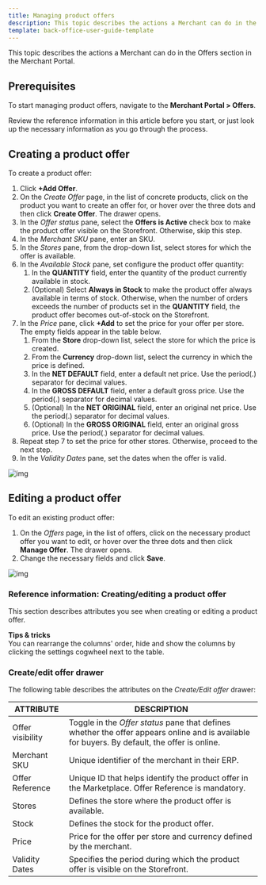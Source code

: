 ```yaml
---
title: Managing product offers
description: This topic describes the actions a Merchant can do in the Offers section in the Merchant Portal.
template: back-office-user-guide-template
---
```


This topic describes the actions a Merchant can do in the Offers section in the Merchant Portal.

## Prerequisites

To start managing product offers, navigate to the **Merchant Portal > Offers**.

Review the reference information in this article before you start, or just look up the necessary information as you go through the process.

## Creating a product offer

To create a product offer:

1. Click **+Add Offer**.
2. On the _Create Offer_ page, in the list of concrete products, click on the product you want to create an offer for, or hover over the three dots and then click **Create Offer**. The drawer opens.
3. In the _Offer status_ pane, select the **Offers is Active** check box to make the product offer visible on the Storefront. Otherwise, skip this step.
4. In the _Merchant SKU_ pane, enter an SKU.
5. In the _Stores_ pane, from the drop-down list, select stores for which the offer is available.
6. In the _Available Stock_ pane, set configure the product offer quantity:
    1. In the **QUANTITY** field, enter the quantity of the product currently available in stock.
    2. (Optional) Select **Always in Stock** to make the product offer always available in terms of stock. Otherwise, when the number of orders exceeds the number of products set in the **QUANTITY** field, the product offer becomes out-of-stock on the Storefront.
7. In the _Price_ pane, click **+Add** to set the price for your offer per store. The empty fields appear in the table below.
   1. From the **Store** drop-down list, select the store for which the price is created.
   1. From the **Currency** drop-down list, select the currency in which the price is defined.
   1. In the **NET DEFAULT** field, enter a default net price. Use the period(.) separator for decimal values.
   1. In the **GROSS DEFAULT** field, enter a default gross price. Use the period(.) separator for decimal values.
   1. (Optional) In the **NET ORIGINAL** field, enter an original net price. Use the period(.) separator for decimal values.
   1. (Optional) In the **GROSS ORIGINAL** field, enter an original gross price. Use the period(.) separator for decimal values.
8. Repeat step 7 to set the price for other stores. Otherwise, proceed to the next step.
9. In the _Validity Dates_ pane, set the dates when the offer is valid.

<div class="width-100">

![img](https://spryker.s3.eu-central-1.amazonaws.com/docs/Marketplace/user+guides/Merchant+Portal+user+guides/Offers/create-offers.gif)

</div>

## Editing a product offer

To edit an existing product offer:

1. On the _Offers_ page, in the list of offers, click on the necessary product offer you want to edit, or hover over the three dots and then click **Manage Offer**. The drawer opens.
2. Change the necessary fields and click **Save**.

<div class="width-100">

![img](https://spryker.s3.eu-central-1.amazonaws.com/docs/Marketplace/user+guides/Merchant+Portal+user+guides/Offers/edit-offers.gif)

</div>

### Reference information: Creating/editing a product offer

This section describes attributes you see when creating or editing a product offer.

**Tips & tricks**
<br>You can rearrange the columns' order, hide and show the columns by clicking the settings cogwheel next to the table.

### Create/edit offer drawer

The following table describes the attributes on the *Create/Edit offer* drawer:

| ATTRIBUTE | DESCRIPTION |
| ------------- | ------------- |
| Offer visibility | Toggle in the _Offer status_ pane that defines whether the offer appears online and is available for buyers. By default, the offer is online. |
| Merchant SKU     | Unique identifier of the merchant in their ERP.             |
| Offer Reference  | Unique ID that helps identify the product offer in the Marketplace. Offer Reference is mandatory. |
| Stores           | Defines the store where the product offer is available.      |
| Stock            | Defines the stock for the product offer.                     |
| Price            | Price for the offer per store and currency defined by the merchant. |
| Validity Dates   | Specifies the period during which the product offer is visible on the Storefront. |
